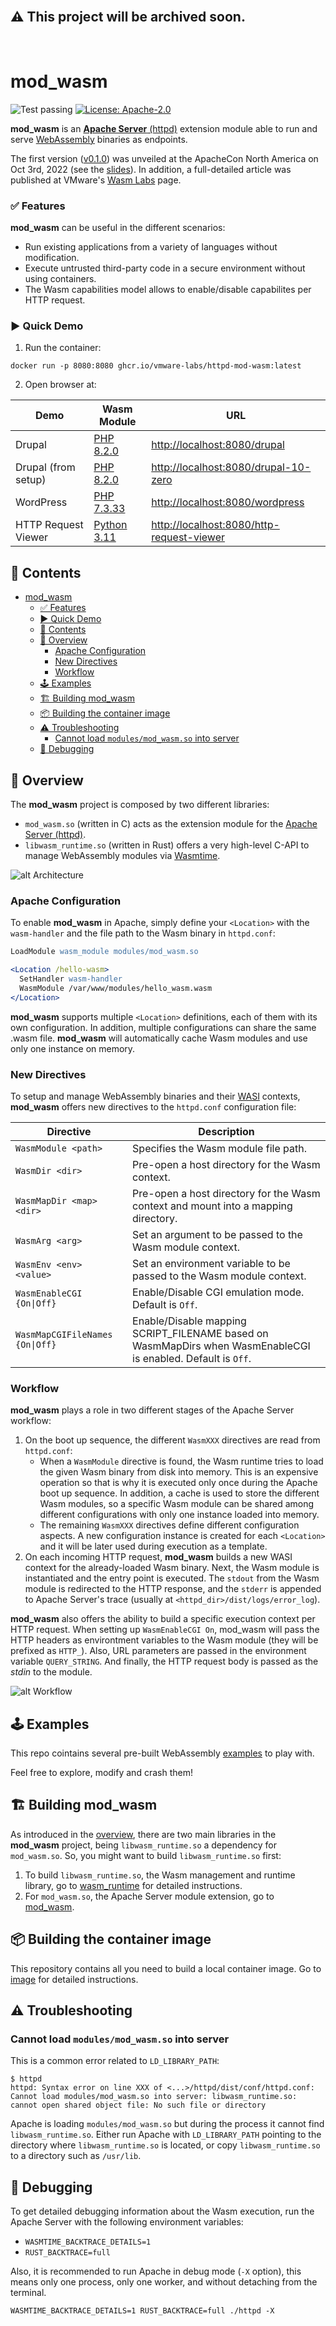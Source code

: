 <br/>

## ⚠️ This project will be archived soon.

<br/>

# mod_wasm

![Test passing](https://github.com/vmware-labs/mod_wasm/actions/workflows/test-wasm_runtime.yml/badge.svg?branch=main)
[![License: Apache-2.0](https://img.shields.io/badge/License-Apache%202.0-blue.svg)](https://github.com/vmware-labs/mod_wasm/blob/main/LICENSE.md)

**mod_wasm** is an [**Apache Server** (httpd)](https://httpd.apache.org/) extension module able to run and serve [WebAssembly](https://webassembly.org/) binaries as endpoints.

The first version ([v0.1.0](https://github.com/vmware-labs/mod_wasm/blob/main/CHANGELOG.md#010-20221004)) was unveiled at the ApacheCon North America on Oct 3rd, 2022 (see the [slides](https://apachecon.com/acna2022/slides/01_Gonz%c3%a1lez_mod-wasm_Bringing_WebAssembly.pdf)). In addition, a full-detailed article was published at VMware's [Wasm Labs](https://wasmlabs.dev/articles/apache-mod-wasm/) page. 


### ✅ Features

**mod_wasm** can be useful in the different scenarios: 
* Run existing applications from a variety of languages without modification.
* Execute untrusted third-party code in a secure environment without using containers.
* The Wasm capabilities model allows to enable/disable capabilites per HTTP request.


### ▶️ Quick Demo

1. Run the container:
```console
docker run -p 8080:8080 ghcr.io/vmware-labs/httpd-mod-wasm:latest
```

2. Open browser at:

| Demo                   | Wasm Module  | URL                               |
| ---------------------- | ------------ | --------------------------------- |
| Drupal                 | [PHP 8.2.0](https://github.com/vmware-labs/webassembly-language-runtimes/releases/download/php%2F8.2.0%2B20230418-d75a618/php-cgi-8.2.0.wasm) | [http://localhost:8080/drupal](http://localhost:8080/drupal) |
| Drupal (from setup)    | [PHP 8.2.0](https://github.com/vmware-labs/webassembly-language-runtimes/releases/download/php%2F8.2.0%2B20230418-d75a618/php-cgi-8.2.0.wasm) | [http://localhost:8080/drupal-10-zero](http://localhost:8080/drupal-10-zero) |
| WordPress              | [PHP 7.3.33](https://github.com/vmware-labs/webassembly-language-runtimes/releases/tag/php%2F7.3.33%2B20221124-2159d1c) | [http://localhost:8080/wordpress](http://localhost:8080/wordpress) |
| HTTP Request Viewer    | [Python 3.11](https://github.com/tiran/cpython-wasm-test/releases/tag/v3.11.0) | [http://localhost:8080/http-request-viewer](http://localhost:8080/http-request-viewer) |


## 📔 Contents

- [mod\_wasm](#mod_wasm)
    - [✅ Features](#-features)
    - [▶️ Quick Demo](#️-quick-demo)
  - [📔 Contents](#-contents)
  - [🔭 Overview](#-overview)
    - [Apache Configuration](#apache-configuration)
    - [New Directives](#new-directives)
    - [Workflow](#workflow)
  - [🕹️ Examples](#️-examples)
  - [🏗️ Building mod\_wasm](#️-building-mod_wasm)
  - [📦 Building the container image](#-building-the-container-image)
  - [⚠️ Troubleshooting](#️-troubleshooting)
    - [Cannot load `modules/mod_wasm.so` into server](#cannot-load-modulesmod_wasmso-into-server)
  - [🐛 Debugging](#-debugging)


## 🔭 Overview

The **mod_wasm** project is composed by two different libraries:
- `mod_wasm.so` (written in C) acts as the extension module for the [Apache Server (httpd)](https://httpd.apache.org/).
- `libwasm_runtime.so` (written in Rust) offers a very high-level C-API to manage WebAssembly modules via [Wasmtime](https://wasmtime.dev/).

![alt Architecture](https://raw.githubusercontent.com/vmware-labs/mod_wasm/main/docs/slides/architecture.png)

### Apache Configuration

To enable **mod_wasm** in Apache, simply define your `<Location>` with the `wasm-handler` and the file path to the Wasm binary in `httpd.conf`:

```apache
LoadModule wasm_module modules/mod_wasm.so

<Location /hello-wasm>
  SetHandler wasm-handler
  WasmModule /var/www/modules/hello_wasm.wasm
</Location>
```

**mod_wasm** supports multiple `<Location>` definitions, each of them with its own configuration. In addition, multiple configurations can share the same .wasm file. **mod_wasm** will automatically cache Wasm modules and use only one instance on memory.

### New Directives

To setup and manage WebAssembly binaries and their [WASI](https://wasi.dev/) contexts, **mod_wasm** offers new directives to the `httpd.conf` configuration file:

| Directive                      | Description |
| ------------------------------ | ----------- |
| `WasmModule <path>`            | Specifies the Wasm module file path. |
| `WasmDir <dir>`                | Pre-open a host directory for the Wasm context. |
| `WasmMapDir <map> <dir>`       | Pre-open a host directory for the Wasm context and mount into a mapping directory. |
| `WasmArg <arg>`                | Set an argument to be passed to the Wasm module context. |
| `WasmEnv <env> <value>`        | Set an environment variable to be passed to the Wasm module context. |
| `WasmEnableCGI {On\|Off}`      | Enable/Disable CGI emulation mode. Default is `Off`. |
| `WasmMapCGIFileNames {On\|Off}`| Enable/Disable mapping SCRIPT_FILENAME based on WasmMapDirs when WasmEnableCGI is enabled. Default is `Off`. |


### Workflow

**mod_wasm** plays a role in two different stages of the Apache Server workflow:
1. On the boot up sequence, the different `WasmXXX` directives are read from `httpd.conf`:
   * When a `WasmModule` directive is found, the Wasm runtime tries to load the given Wasm binary from disk into memory. This is an expensive operation so that is why it is executed only once during the Apache boot up sequence. In addition, a cache is used to store the different Wasm modules, so a specific Wasm module can be shared among different configurations with only one instance loaded into memory.
   * The remaining `WasmXXX` directives define different configuration aspects. A new configuration instance is created for each `<Location>` and it will be later used during execution as a template.
2. On each incoming HTTP request, **mod_wasm** builds a new WASI context for the already-loaded Wasm binary. Next, the Wasm module is instantiated and the entry point is executed. The `stdout` from the Wasm module is redirected to the HTTP response, and the `stderr` is appended to Apache Server's trace (usually at `<httpd_dir>/dist/logs/error_log`). 

**mod_wasm** also offers the ability to build a specific execution context per HTTP request. When setting up `WasmEnableCGI On`, mod_wasm will pass the HTTP headers as environtment variables to the Wasm module (they will be prefixed as `HTTP_`). Also, URL parameters are passed in the environment variable `QUERY_STRING`. And finally, the HTTP request body is passed as the *stdin* to the module. 

![alt Workflow](https://raw.githubusercontent.com/vmware-labs/mod_wasm/main/docs/slides/workflow.png)


## 🕹️ Examples

This repo cointains several pre-built WebAssembly [examples](https://github.com/vmware-labs/mod_wasm/tree/main/examples) to play with.

Feel free to explore, modify and crash them!


## 🏗️ Building mod_wasm

<!-- ### Building `mod_wasm.so` extension module -->

As introduced in the [overview](#-overview), there are two main libraries in the **mod_wasm** project, being `libwasm_runtime.so` a dependency for `mod_wasm.so`. So, you might want to build `libwasm_runtime.so` first:

1) To build `libwasm_runtime.so`, the Wasm management and runtime library, go to [wasm_runtime](https://github.com/vmware-labs/mod_wasm/tree/main/wasm_runtime) for detailed instructions.
2) For `mod_wasm.so`, the Apache Server module extension, go to [mod_wasm](https://github.com/vmware-labs/mod_wasm/tree/main/mod_wasm).


## 📦 Building the container image

This repository contains all you need to build a local container image. Go to [image](https://github.com/vmware-labs/mod_wasm/tree/main/image) for detailed instructions.


## ⚠️ Troubleshooting

### Cannot load `modules/mod_wasm.so` into server

This is a common error related to `LD_LIBRARY_PATH`:
```
$ httpd
httpd: Syntax error on line XXX of <...>/httpd/dist/conf/httpd.conf:
Cannot load modules/mod_wasm.so into server: libwasm_runtime.so: cannot open shared object file: No such file or directory
```

Apache is loading `modules/mod_wasm.so` but during the process it cannot find `libwasm_runtime.so`. Either run Apache with `LD_LIBRARY_PATH` pointing to the directory where `libwasm_runtime.so` is located, or copy `libwasm_runtime.so` to a directory such as `/usr/lib`. 


## 🐛 Debugging

To get detailed debugging information about the Wasm execution, run the Apache Server with the following environment variables:
* `WASMTIME_BACKTRACE_DETAILS=1`
* `RUST_BACKTRACE=full`

Also, it is recommended to run Apache in debug mode (`-X` option), this means only one process, only one worker, and without detaching from the terminal.

```
WASMTIME_BACKTRACE_DETAILS=1 RUST_BACKTRACE=full ./httpd -X
```
